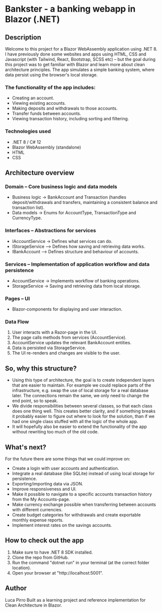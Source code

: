 # Bankster - a banking webapp in Blazor (.NET)

## Description

Welcome to this project for a Blazor WebAssembly application using .NET 8.
I have previously done some websites and apps using HTML, CSS and Javascript (with Tailwind, React, Bootstrap, SCSS etc) 
– but the goal during this project was to get familiar with Blazor and learn more about clean architecture principles.
The app simulates a simple banking system, where data persist using the browser's local storage. 

### The functionality of the app includes:
* Creating an account.
* Viewing existing accounts.
* Making deposits and withdrawals to those accounts.
* Transfer funds between accounts.
* Viewing transaction history, including sorting and filtering.

### Technologies used
* .NET 8 / C# 12
* Blazor WebAssembly (standalone)
* HTML
* CSS

## Architecture overview

### Domain – Core business logic and data models
* Business logic -> BankAccount and Transaction (handles deposit/withdrawals and transfers, maintaining a consistent balance and transaction list).
* Data models -> Enums for AccountType, TransactionType and CurrencyType.

### Interfaces – Abstractions for services
* IAccountService -> Defines what services can do.
* IStorageService –> Defines how saving and retrieving data works.
* IBankAccount –> Defines structure and behaviour of accounts.

### Services – Implementation of application workflow and data persistence
* AccountService -> Implements workflow of banking operations.
* StorageService -> Saving and retrieving data from local storage.

### Pages – UI
* Blazor-components for displaying and user interaction.

### Data Flow
1. User interacts with a Razor-page in the UI.
2. The page calls methods from services (AccountService).
3. AccountService updates the relevant BankAccount entities.
4. Data is persisted via StorageService.
5. The UI re-renders and changes are visible to the user.

## So, why this structure?
*  Using this type of architecture, the goal is to create independent layers that are easier to maintain. For example we could replace parts of the infrastructure, e.g. swap the use of local storage for a real database later. The connections remain the same, we only need to change the end point, so to speak.
* We divide responsibilities between several classes, so that each class does one thing well. This creates better clarity, and if something breaks it probably easier to figure out where to look for the solution, than if we had one single class stuffed with all the logic of the whole app.
* It will hopefully also be easier to extend the functionality of the app without rewriting too much of the old code.

## What's next?
For the future there are some things that we could improve on:
* Create a login with user accounts and authentication.
* Integrate a real database (like SQLite) instead of using local storage for persistence.
* Exporting/importing data via JSON.
* Improve responsiveness and UI.
* Make it possible to navigate to a specific accounts transaction history from the My Accounts-page.
* Make currency exchange possible when transferring between accounts with different currencies.
* Create budget categories for withdrawals and create exportable monthly expense reports.
* Implement interest rates on the savings accounts.

## How to check out the app
1. Make sure to have .NET 8 SDK installed.
2. Clone the repo from GitHub.
3. Run the command "dotnet run" in your terminal (at the correct folder location).
4. Open your browser at "http://localhost:5001".

## Author
Luca Pirro
Built as a learning project and reference implementation for Clean Architecture in Blazor.




